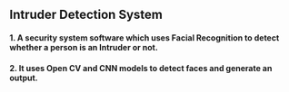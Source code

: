 
<h2> Intruder Detection System </h2>
<h4> 1. A security system software which uses Facial Recognition to detect whether a person is an Intruder or not. </h4>
<h4> 2. It uses Open CV and CNN models to detect faces and generate an output.</h4>
